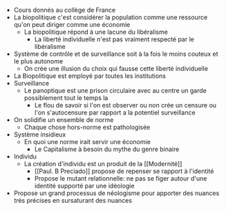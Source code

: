 - Cours donnés au collège de France
- La biopolitique c'est considérer la population comme une ressource qu'on peut diriger comme une économie
	- La biopolitique répond à une lacune du libéralisme
		- La liberté individuelle n'est pas vraiment respecté par le libéralisme
- Système de contrôle et de surveillance soit à la fois le moins couteux et le plus autonome
	- On crée une illusion du choix qui fausse cette liberté individuelle
- La Biopolitique est employé par toutes les institutions
- Surveillance
	- Le panoptique est une prison circulaire avec au centre un garde possiblement tout le temps la
		- Le flou de savoir si l'on est observer ou non crée un censure ou l'on s'autocensure par rapport a la potentiel surveillance
- On solidifie un ensemble de norme
	- Chaque chose hors-norme est pathologisée
- Système insidieux
	- En quoi une norme irait servir une économie
		- Le Capitalisme à besoin du mythe du genre binaire
- Individu
	- La création d'individu est un produit de la [[Modernité]]
		- [[Paul. B Preciado]] propose de repenser se rapport à l'identité
		- Propose le mutant relationnelle: ne pas se figer autour d'une identité supporté par une idéologie
- Propose un grand processus de néologisme pour apporter des nuances très précises en sursaturant des nuances